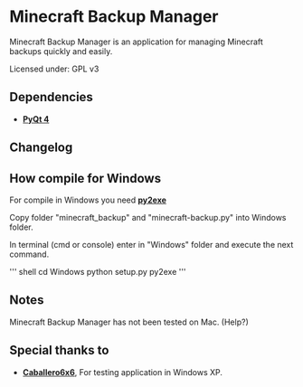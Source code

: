Minecraft Backup Manager
====================================================================
Minecraft Backup Manager is an application for managing Minecraft
backups quickly and easily.

Licensed under: GPL v3

Dependencies
--------------------------------------------------------------------
- **[PyQt 4](http://www.riverbankcomputing.co.uk/software/pyqt/download)**

Changelog
--------------------------------------------------------------------

How compile for Windows
--------------------------------------------------------------------
For compile in Windows you need **[py2exe](http://www.py2exe.org/)**

Copy folder "minecraft_backup" and "minecraft-backup.py" into Windows folder.

In terminal (cmd or console) enter in "Windows" folder and execute the next command.

''' shell
cd Windows
python setup.py py2exe
'''

Notes
--------------------------------------------------------------------
Minecraft Backup Manager has not been tested on Mac. (Help?)

Special thanks to
--------------------------------------------------------------------
- **[Caballero6x6](http://twitter.com/caballero6x6)**, For testing application in Windows XP.
